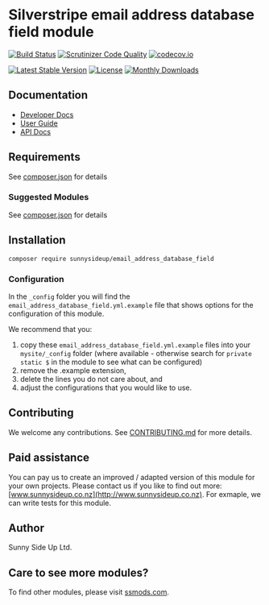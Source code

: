 # Silverstripe email address database field module
[![Build Status](https://travis-ci.org/sunnysideup/silverstripe-email_address_database_field.svg?branch=master)](https://travis-ci.org/sunnysideup/silverstripe-email_address_database_field)
[![Scrutinizer Code Quality](https://scrutinizer-ci.com/g/sunnysideup/silverstripe-email_address_database_field/badges/quality-score.png?b=master)](https://scrutinizer-ci.com/g/sunnysideup/silverstripe-email_address_database_field/?branch=master)
[![codecov.io](https://codecov.io/github/sunnysideup/silverstripe-email_address_database_field/coverage.svg?branch=master)](https://codecov.io/github/sunnysideup/silverstripe-email_address_database_field?branch=master)

[![Latest Stable Version](https://poser.pugx.org/sunnysideup/email_address_database_field/version)](https://packagist.org/packages/sunnysideup/email_address_database_field)
[![License](https://poser.pugx.org/sunnysideup/email_address_database_field/license)](https://packagist.org/packages/sunnysideup/email_address_database_field)
[![Monthly Downloads](https://poser.pugx.org/sunnysideup/email_address_database_field/d/monthly)](https://packagist.org/packages/sunnysideup/email_address_database_field)


## Documentation



 * [Developer Docs](docs/en/INDEX.md)
 * [User Guide](docs/en/userguide.md)
 * [API Docs](http://docs.ssmods.com/sunnysideup/email_address_database_field/classes.xhtml)


## Requirements



See [composer.json](composer.json) for details


### Suggested Modules



See [composer.json](composer.json) for details


## Installation


```
composer require sunnysideup/email_address_database_field
```

### Configuration



In the `_config` folder you will find the `email_address_database_field.yml.example`
file that shows options for the configuration of this module.

We recommend that you:

  1. copy these `email_address_database_field.yml.example` files into your
`mysite/_config` folder (where available - otherwise search for `private static $` in the module to see what can be configured)
  2. remove the .example extension,
  3. delete the lines you do not care about, and
  4. adjust the configurations that you would like to use.


## Contributing



We welcome any contributions. See [CONTRIBUTING.md](CONTRIBUTING.md) for more details.

## Paid assistance



You can pay us to create an improved / adapted version of this module for your own projects.  Please contact us if you like to find out more: [www.sunnysideup.co.nz](http://www.sunnysideup.co.nz).  For exmaple, we can write tests for this module.  

## Author



Sunny Side Up Ltd.


## Care to see more modules?

To find other modules, please visit [ssmods.com](http://ssmods.com/).
